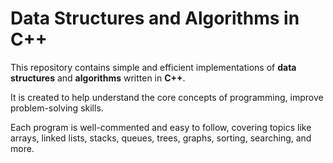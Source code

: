 # Data Structures and Algorithms in C++

This repository contains simple and efficient implementations of **data structures** and **algorithms** written in **C++**.

It is created to help understand the core concepts of programming, improve problem-solving skills.

Each program is well-commented and easy to follow, covering topics like arrays, linked lists, stacks, queues, trees, graphs, sorting, searching, and more.
